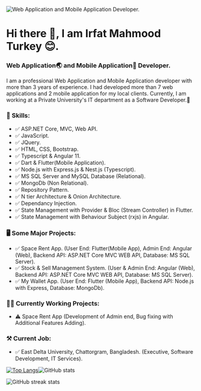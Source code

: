 ![Web Application and Mobile Application Developer.]([https://media.licdn.com/dms/image/C4E16AQHCNatZkZFuHQ/profile-displaybackgroundimage-shrink_350_1400/0/1634742592492?e=1689811200&v=beta&t=H2ryCiz4twO9Y-Hd86wv02SvdhGfoyTi9b5nDQXb2R0](https://media.licdn.com/dms/image/C4E16AQHCNatZkZFuHQ/profile-displaybackgroundimage-shrink_350_1400/0/1634742592492?e=1699488000&v=beta&t=nmSCeuhRNRPl14wmXU_PKlCyTSLGVX67Z8lJQq67mbw))

# Hi there 👋, I am Irfat Mahmood Turkey 😊.
### Web Application🌏 and Mobile Application📱 Developer.

I am a professional Web Application and Mobile Application developer with more than 3 years of experience. I had developed more than 7 web applications and 2 mobile application for my local clients. Currently, I am working at a Private University's IT department as a Software Developer.🙂

### 🤹 Skills:
- ✅ ASP.NET Core, MVC, Web API.
- ✅ JavaScript. 
- ✅ JQuery. 
- ✅ HTML, CSS, Bootstrap. 
- ✅ Typescript & Angular 11.
- ✅ Dart & Flutter(Mobile Application).
- ✅ Node.js with Express.js & Nest.js (Typescript).
- ✅ MS SQL Server and MySQL Database (Relational).
- ✅ MongoDb (Non Relational).
- ✅ Repository Pattern.
- ✅ N tier Architecture & Onion Architecture.
- ✅ Dependancy Injection.
- ✅ State Management with Provider & Bloc (Stream Controller) in Flutter.
- ✅ State Management with Behaviour Subject (rxjs) in Angular.

### 🖥️ Some Major Projects:
- ✅ Space Rent App. (User End: Flutter(Mobile App), Admin End: Angular (Web), Backend API: ASP.NET Core MVC WEB API, Database: MS SQL Server).
- ✅ Stock & Sell Management System. (User & Admin End: Angular (Web), Backend API: ASP.NET Core MVC WEB API, Database: MS SQL Server).
- ✅ My Wallet App. (User End: Flutter (Mobile App), Backend API: Node.js with Express, Database: MongoDb).
  
### 🏃‍♂️ Currently Working Projects:
- ⚠️ Space Rent App (Development of Admin end, Bug fixing with Additional Features Adding).

### ⚒️ Current Job:
- ✅ East Delta University, Chattorgram, Bangladesh. (Executive, Software Development, IT Services).

[![Top Langs](https://github-readme-stats.vercel.app/api/top-langs/?username=IrfatMahmoodTurkey)](https://github.com/anuraghazra/github-readme-stats)![GitHub stats](https://github-readme-stats.vercel.app/api?username=IrfatMahmoodTurkey&show_icons=true&count_private=true)  
 
![GitHub streak stats](https://streak-stats.demolab.com/?user=IrfatMahmoodTurkey) 
